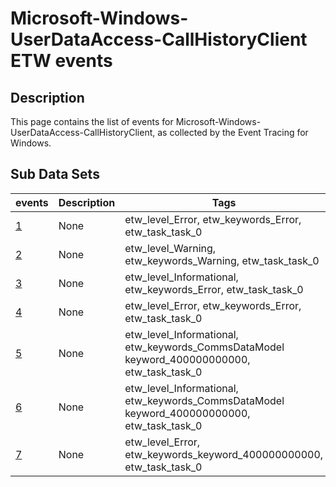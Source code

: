 # Microsoft-Windows-UserDataAccess-CallHistoryClient ETW events

## Description
This page contains the list of events for Microsoft-Windows-UserDataAccess-CallHistoryClient, as collected by the Event Tracing for Windows.

## Sub Data Sets
|events|Description|Tags|
|---|---|---|
|[1](events/event-1.md)|None|etw_level_Error, etw_keywords_Error, etw_task_task_0|
|[2](events/event-2.md)|None|etw_level_Warning, etw_keywords_Warning, etw_task_task_0|
|[3](events/event-3.md)|None|etw_level_Informational, etw_keywords_Error, etw_task_task_0|
|[4](events/event-4.md)|None|etw_level_Error, etw_keywords_Error, etw_task_task_0|
|[5](events/event-5.md)|None|etw_level_Informational, etw_keywords_CommsDataModel keyword_400000000000, etw_task_task_0|
|[6](events/event-6.md)|None|etw_level_Informational, etw_keywords_CommsDataModel keyword_400000000000, etw_task_task_0|
|[7](events/event-7.md)|None|etw_level_Error, etw_keywords_keyword_400000000000, etw_task_task_0|

